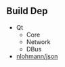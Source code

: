 ## Build Dep

* Qt
  * Core
  * Network
  * DBus
* [nlohmann/json](https://github.com/nlohmann/json)